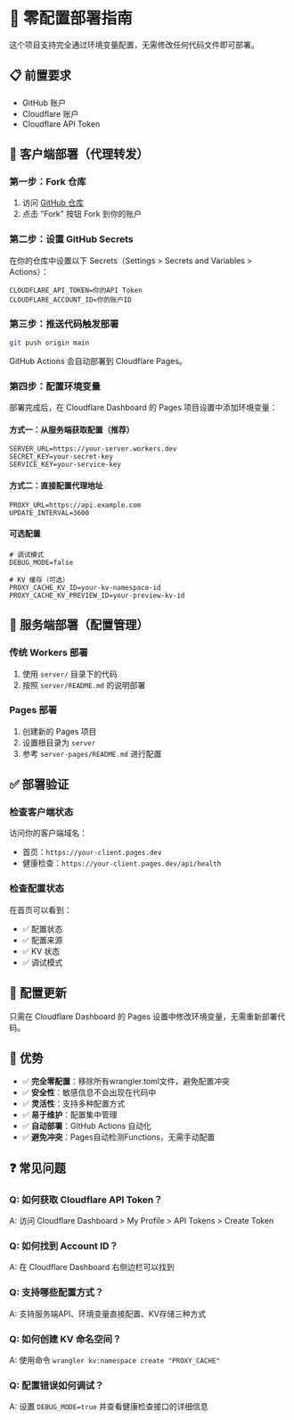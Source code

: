 # 🚀 零配置部署指南

这个项目支持完全通过环境变量配置，无需修改任何代码文件即可部署。

## 📋 前置要求

- GitHub 账户
- Cloudflare 账户
- Cloudflare API Token

## 🎯 客户端部署（代理转发）

### 第一步：Fork 仓库

1. 访问 [GitHub 仓库](https://github.com/Await-d/cloudflare-workers-proxy)
2. 点击 "Fork" 按钮 Fork 到你的账户

### 第二步：设置 GitHub Secrets

在你的仓库中设置以下 Secrets（Settings > Secrets and Variables > Actions）：

```
CLOUDFLARE_API_TOKEN=你的API Token
CLOUDFLARE_ACCOUNT_ID=你的账户ID
```

### 第三步：推送代码触发部署

```bash
git push origin main
```

GitHub Actions 会自动部署到 Cloudflare Pages。

### 第四步：配置环境变量

部署完成后，在 Cloudflare Dashboard 的 Pages 项目设置中添加环境变量：

#### 方式一：从服务端获取配置（推荐）

```
SERVER_URL=https://your-server.workers.dev
SECRET_KEY=your-secret-key
SERVICE_KEY=your-service-key
```

#### 方式二：直接配置代理地址

```
PROXY_URL=https://api.example.com
UPDATE_INTERVAL=3600
```

#### 可选配置

```
# 调试模式
DEBUG_MODE=false

# KV 缓存（可选）
PROXY_CACHE_KV_ID=your-kv-namespace-id
PROXY_CACHE_KV_PREVIEW_ID=your-preview-kv-id
```

## 🔧 服务端部署（配置管理）

### 传统 Workers 部署

1. 使用 `server/` 目录下的代码
2. 按照 `server/README.md` 的说明部署

### Pages 部署

1. 创建新的 Pages 项目
2. 设置根目录为 `server`
3. 参考 `server-pages/README.md` 进行配置

## ✅ 部署验证

### 检查客户端状态

访问你的客户端域名：

- 首页：`https://your-client.pages.dev`
- 健康检查：`https://your-client.pages.dev/api/health`

### 检查配置状态

在首页可以看到：

- ✅ 配置状态
- ✅ 配置来源
- ✅ KV 状态
- ✅ 调试模式

## 🔄 配置更新

只需在 Cloudflare Dashboard 的 Pages 设置中修改环境变量，无需重新部署代码。

## 🎉 优势

- ✅ **完全零配置**：移除所有wrangler.toml文件，避免配置冲突
- ✅ **安全性**：敏感信息不会出现在代码中
- ✅ **灵活性**：支持多种配置方式
- ✅ **易于维护**：配置集中管理
- ✅ **自动部署**：GitHub Actions 自动化
- ✅ **避免冲突**：Pages自动检测Functions，无需手动配置

## ❓ 常见问题

### Q: 如何获取 Cloudflare API Token？

A: 访问 Cloudflare Dashboard > My Profile > API Tokens > Create Token

### Q: 如何找到 Account ID？

A: 在 Cloudflare Dashboard 右侧边栏可以找到

### Q: 支持哪些配置方式？

A: 支持服务端API、环境变量直接配置、KV存储三种方式

### Q: 如何创建 KV 命名空间？

A: 使用命令 `wrangler kv:namespace create "PROXY_CACHE"`

### Q: 配置错误如何调试？

A: 设置 `DEBUG_MODE=true` 并查看健康检查接口的详细信息
